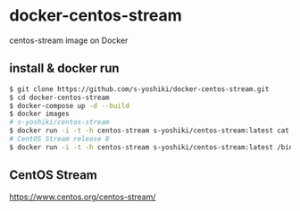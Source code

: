 # docker-centos-stream

centos-stream image on Docker

## install & docker run

```sh
$ git clone https://github.com/s-yoshiki/docker-centos-stream.git
$ cd docker-centos-stream
$ docker-compose up -d --build 
$ docker images
# s-yoshiki/centos-stream 
$ docker run -i -t -h centos-stream s-yoshiki/centos-stream:latest cat /etc/redhat-release  
# CentOS Stream release 8
$ docker run -i -t -h centos-stream s-yoshiki/centos-stream:latest /bin/bash                
```

## CentOS Stream

https://www.centos.org/centos-stream/